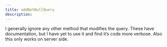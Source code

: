 ```yaml
---
title: addNotNullQuery
description: 
---
```

I generally ignore any other method that modifies the query. These have documentation, but I have yet to use it and find it’s code more verbose. Also this only works on server side.